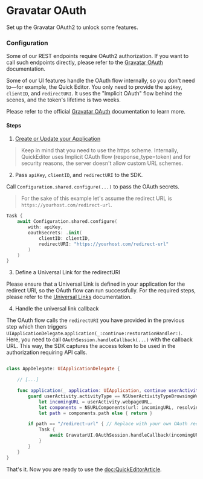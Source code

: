 # Gravatar OAuth

Set up the Gravatar OAuth2 to unlock some features.

### Configuration

Some of our REST endpoints require OAuth2 authorization. If you want to call such endpoints directly, please refer to the [Gravatar OAuth](https://docs.gravatar.com/oauth/) documentation. 

Some of our UI features handle the OAuth flow internally, so you don't need to—for example, the Quick Editor. You only need to provide the `apiKey`, `clientID`, and `redirectURI`. It uses the "Implicit OAuth" flow behind the scenes, and the token's lifetime is two weeks.

Please refer to the official [Gravatar OAuth](https://docs.gravatar.com/oauth/) documentation to learn more.

#### Steps

1. [Create or Update your Application](https://docs.gravatar.com/oauth/#creating-and-updating-your-application)

> Keep in mind that you need to use the https scheme. Internally, QuickEditor uses Implicit OAuth flow (response_type=token) and for security reasons, the server doesn't allow custom URL schemes.

2. Pass `apiKey`, `clientID`, and `redirectURI` to the SDK.

Call `Configuration.shared.configure(...)` to pass the OAuth secrets. 

> For the sake of this example let's assume the redirect URL is `https://yourhost.com/redirect-url`.

```swift
Task {
    await Configuration.shared.configure(
        with: apiKey,
        oauthSecrets: .init(
            clientID: clientID,
            redirectURI: "https://yourhost.com/redirect-url"
        )
    )
}
```

3. Define a Universal Link for the redirectURI

Please ensure that a Universal Link is defined in your application for the redirect URI, so the OAuth flow can run successfully. For the required steps, please refer to the [Universal Links](https://developer.apple.com/documentation/xcode/allowing-apps-and-websites-to-link-to-your-content/) documentation.

4. Handle the universal link callback

The OAuth flow calls the `redirectURI` you have provided in the previous step which then triggers `UIApplicationDelegate`.`application(_:continue:restorationHandler:)`. Here, you need to call `OAuthSession.handleCallback(...)` with the callback URL. This way, the SDK captures the access token to be used in the authorization requiring API calls.

```swift

class AppDelegate: UIApplicationDelegate {

    // [...]

    func application(_ application: UIApplication, continue userActivity: NSUserActivity, restorationHandler: @escaping ([UIUserActivityRestoring]?) -> Void) -> Bool {
        guard userActivity.activityType == NSUserActivityTypeBrowsingWeb,
            let incomingURL = userActivity.webpageURL,
            let components = NSURLComponents(url: incomingURL, resolvingAgainstBaseURL: true),
            let path = components.path else { return }

        if path == "/redirect-url" { // Replace with your own OAuth redirectURI path
            Task {
                await GravatarUI.OAuthSession.handleCallback(incomingURL)
            }
        }
    }
}

```

That's it. Now you are ready to use the <doc:QuickEditorArticle>.
